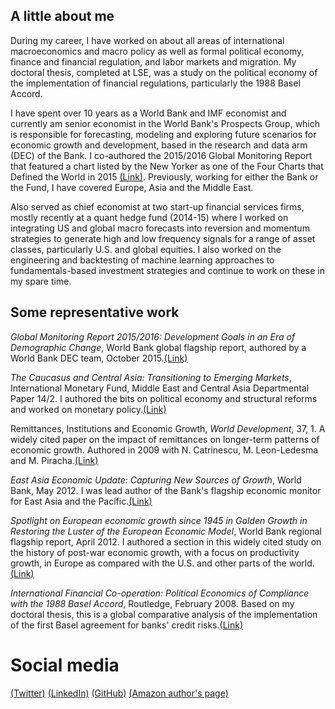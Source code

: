 ## A little about me

During my career, I have worked on about all areas of international macroeconomics and macro policy as well as formal political economy, finance and financial regulation, and labor markets and migration. My doctoral thesis, completed at LSE, was a study on the political economy of the implementation of financial regulations, particularly the 1988 Basel Accord.

I have spent over 10 years as a World Bank and IMF economist and currently am senior economist in the World Bank's Prospects Group, which is responsible for forecasting, modeling and exploring future scenarios for economic growth and development, based in the research and data arm (DEC) of the Bank. I co-authored the 2015/2016 Global Monitoring Report that featured a chart listed by the New Yorker as one of the Four Charts that Defined the World in 2015 [(Link)](http://goo.gl/0gRo9B). Previously, working for either the Bank or the Fund, I have covered Europe, Asia and the Middle East.

Also served as chief economist at two start-up financial services firms, mostly recently at a quant hedge fund (2014-15) where I worked on integrating US and global macro forecasts into reversion and momentum strategies to generate high and low frequency signals for a range of asset classes, particularly U.S. and global equities. I also worked on the engineering and backtesting of machine learning approaches to fundamentals-based investment strategies and continue to work on these in my spare time.

## Some representative work

*Global Monitoring Report 2015/2016: Development Goals in an Era of Demographic Change*, World Bank global flagship report, authored by a World Bank DEC team, October 2015.[(Link)](http://www.worldbank.org/gmr)

*The Caucasus and Central Asia: Transitioning to Emerging Markets*, International Monetary Fund, Middle East and Central Asia Departmental Paper 14/2. I authored the bits on political economy and structural reforms and worked on monetary policy.[(Link)](https://www.imf.org/external/pubs/ft/dp/2014/1402mcd.pdf)

Remittances, Institutions and Economic Growth, *World Development*, 37, 1. A widely cited paper on the impact of remittances on longer-term patterns of economic growth. Authored in 2009 with N. Catrinescu, M. Leon-Ledesma and M. Piracha.[(Link)](https://ideas.repec.org/a/eee/wdevel/v37y2009i1p81-92.html)

*East Asia Economic Update: Capturing New Sources of Growth*, World Bank, May 2012. I was lead author of the Bank's flagship economic monitor for East Asia and the Pacific.[(Link)](http://siteresources.worldbank.org/INTEAPHALFYEARLYUPDATE/Resources/550192-1337701176079/eap-update-may-2012-full-report.pdf)

*Spotlight on European economic growth since 1945 in Golden Growth in Restoring the Luster of the European Economic Model*, World Bank regional flagship report, April 2012. I authored a section in this widely cited study on the history of post-war economic growth, with a focus on productivity growth, in Europe as compared with the U.S. and other parts of the world.[(Link)](http://www.worldbank.org/en/region/eca/publication/golden-growth)

*International Financial Co-operation: Political Economics of Compliance with the 1988 Basel Accord*, Routledge, February 2008. Based on my doctoral thesis, this is a global comparative analysis of the implementation of the first Basel agreement for banks' credit risks.[(Link)](https://www.amazon.com/International-Financial-Co-Operation-Political-Compliance-ebook/dp/B001QEQR0G)

# Social media
[(Twitter)](https://twitter.com/brycequillin)
[(LinkedIn)](http://www.linkedin.com/in/brycequillin)
[(GitHub)](https://github.com/bquillin12)
[(Amazon author's page)](https://www.amazon.com/Bryce-Quillin/e/B001JSCH6W)


